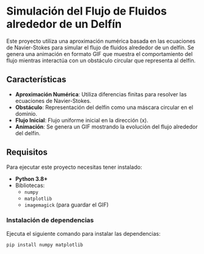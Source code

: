 # Simulación del Flujo de Fluidos alrededor de un Delfín

Este proyecto utiliza una aproximación numérica basada en las ecuaciones de Navier-Stokes para simular el flujo de fluidos alrededor de un delfín. Se genera una animación en formato GIF que muestra el comportamiento del flujo mientras interactúa con un obstáculo circular que representa al delfín.

## Características

- **Aproximación Numérica**: Utiliza diferencias finitas para resolver las ecuaciones de Navier-Stokes.
- **Obstáculo**: Representación del delfín como una máscara circular en el dominio.
- **Flujo Inicial**: Flujo uniforme inicial en la dirección \(x\).
- **Animación**: Se genera un GIF mostrando la evolución del flujo alrededor del delfín.

## Requisitos

Para ejecutar este proyecto necesitas tener instalado:

- **Python 3.8+**
- Bibliotecas:
  - `numpy`
  - `matplotlib`
  - `imagemagick` (para guardar el GIF)

### Instalación de dependencias
Ejecuta el siguiente comando para instalar las dependencias:
```bash
pip install numpy matplotlib
